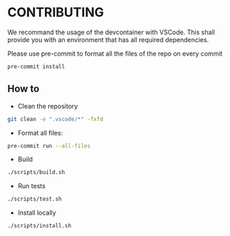 # CONTRIBUTING

We recommand the usage of the devcontainer with VSCode. This shall provide you with an environment that has all required dependencies.

Please use pre-commit to format all the files of the repo on every commit

```bash
pre-commit install
```

## How to

- Clean the repository

```bash
git clean -e ".vscode/*" -fxfd
```

- Format all files:

```bash
pre-commit run --all-files
```

- Build

```bash
./scripts/build.sh
```

- Run tests

```bash
./scripts/test.sh
```

- Install locally

```bash
./scripts/install.sh
```
